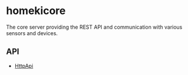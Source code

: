 homekicore
==========

The core server providing the REST API and communication with various sensors and devices.

API
---

 * [HttpApi](wiki/HttpApi)

